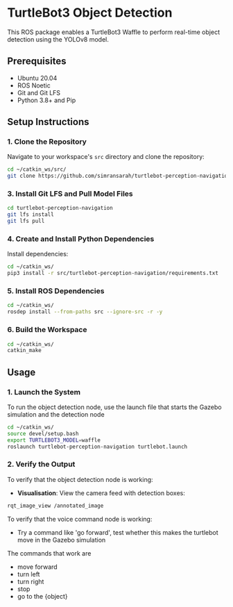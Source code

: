 # TurtleBot3 Object Detection

This ROS package enables a TurtleBot3 Waffle to perform real-time object detection using the YOLOv8 model. 

## Prerequisites

- Ubuntu 20.04  
- ROS Noetic  
- Git and Git LFS  
- Python 3.8+ and Pip  

## Setup Instructions

### 1. Clone the Repository

Navigate to your workspace's `src` directory and clone the repository:

```bash
cd ~/catkin_ws/src/
git clone https://github.com/simransarah/turtlebot-perception-navigation.git
```

### 3. Install Git LFS and Pull Model Files

```bash
cd turtlebot-perception-navigation
git lfs install
git lfs pull
```

### 4. Create and Install Python Dependencies

Install dependencies:

```bash
cd ~/catkin_ws/
pip3 install -r src/turtlebot-perception-navigation/requirements.txt
```

### 5. Install ROS Dependencies

```bash
cd ~/catkin_ws/
rosdep install --from-paths src --ignore-src -r -y
```

### 6. Build the Workspace

```bash
cd ~/catkin_ws/
catkin_make
```

## Usage

### 1. Launch the System

To run the object detection node, use the launch file that starts the Gazebo simulation and the detection node

```bash
cd ~/catkin_ws/
source devel/setup.bash
export TURTLEBOT3_MODEL=waffle
roslaunch turtlebot-perception-navigation turtlebot.launch
```

### 2. Verify the Output

To verify that the object detection node is working:

- **Visualisation**: View the camera feed with detection boxes:

```bash
rqt_image_view /annotated_image
```

To verify that the voice command node is working:

- Try a command like 'go forward', test whether this makes the turtlebot move in the Gazebo simulation

The commands that work are
- move forward
- turn left
- turn right
- stop
- go to the {object}